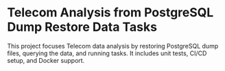 # Telecom Analysis from PostgreSQL Dump Restore Data Tasks

This project focuses Telecom data analysis by restoring PostgreSQL dump files, querying the data, and running tasks. It includes unit tests, CI/CD setup, and Docker support.